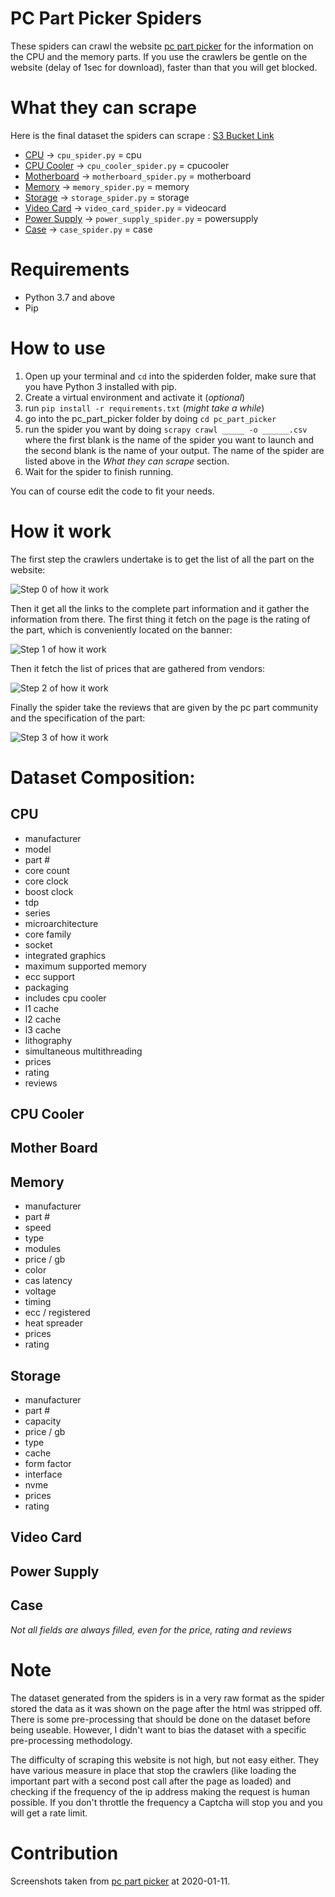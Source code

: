# PC Part Picker Spiders
These spiders can crawl the website [pc part picker](https://pcpartpicker.com/) for the information on the CPU and the memory parts.
If you use the crawlers be gentle on the website (delay of 1sec for download), faster than that you will get blocked.

# What they can scrape
Here is the final dataset the spiders can scrape : [S3 Bucket Link]()
- [CPU](https://pcpartpicker.com/products/cpu/) -> `cpu_spider.py` = cpu
- [CPU Cooler](https://pcpartpicker.com/products/cpu-cooler/) -> `cpu_cooler_spider.py` = cpucooler
- [Motherboard](https://pcpartpicker.com/products/motherboard/) -> `motherboard_spider.py` = motherboard
- [Memory](https://pcpartpicker.com/products/memory/) -> `memory_spider.py` = memory
- [Storage](https://pcpartpicker.com/products/internal-hard-drive/) -> `storage_spider.py` = storage
- [Video Card](https://pcpartpicker.com/products/video-card/) -> `video_card_spider.py` = videocard
- [Power Supply](https://pcpartpicker.com/products/power-supply/) -> `power_supply_spider.py` = powersupply
- [Case](https://pcpartpicker.com/products/case/) -> `case_spider.py` = case

# Requirements
- Python 3.7 and above
- Pip

# How to use

1. Open up your terminal and `cd` into the spiderden folder, make sure that you have Python 3 installed with pip.
2. Create a virtual environment and activate it (_optional_)
3. run `pip install -r requirements.txt` (_might take a while_)
4. go into the pc_part_picker folder by doing `cd pc_part_picker`
5. run the spider you want by doing `scrapy crawl _____ -o ______.csv` where the first blank is the name of the spider you want to launch and the second blank is the name of your output. The name of the spider are listed above in the _What they can scrape_ section.
6. Wait for the spider to finish running.

You can of course edit the code to fit your needs.

# How it work
The first step the crawlers undertake is to get the list of all the part on the website:

![Step 0 of how it work](https://github.com/yacineMahdid/spiderden/blob/master/media/pc_part_picker/target_0.png)

Then it get all the links to the complete part information and it gather the information from there.
The first thing it fetch on the page is the rating of the part, which is conveniently located on the banner:

![Step 1 of how it work](https://github.com/yacineMahdid/spiderden/blob/master/media/pc_part_picker/target_1.png)

Then it fetch the list of prices that are gathered from vendors:

![Step 2 of how it work](https://github.com/yacineMahdid/spiderden/blob/master/media/pc_part_picker/target_2.png)

Finally the spider take the reviews that are given by the pc part community and the specification of the part:

![Step 3 of how it work](https://github.com/yacineMahdid/spiderden/blob/master/media/pc_part_picker/target_3.png)

# Dataset Composition:
## CPU 
- manufacturer
- model	
- part #	
- core count	
- core clock	
- boost clock	
- tdp	
- series	
- microarchitecture	
- core family	
- socket	
- integrated graphics	
- maximum supported memory	
- ecc support	
- packaging	
- includes cpu cooler	
- l1 cache	
- l2 cache	
- l3 cache	
- lithography	
- simultaneous multithreading	
- prices	
- rating	
- reviews

## CPU Cooler

## Mother Board

## Memory
- manufacturer
- part #
- speed
- type
- modules
- price / gb
- color
- cas latency
- voltage
- timing
- ecc / registered
- heat spreader
- prices
- rating

## Storage
- manufacturer
- part #
- capacity
- price / gb
- type
- cache
- form factor
- interface
- nvme
- prices
- rating

## Video Card

## Power Supply

## Case

_Not all fields are always filled, even for the price, rating and reviews_

# Note
The dataset generated from the spiders is in a very raw format as the spider stored the data as it was shown on the page after the html was stripped off. There is some pre-processing that should be done on the dataset before being useable. However, I didn't want to bias the dataset with a specific pre-processing methodology.

The difficulty of scraping this website is not high, but not easy either. They have various measure in place that stop the crawlers (like loading the important part with a second post call after the page as loaded) and checking if the frequency of the ip address making the request is human possible. If you don't throttle the frequency a Captcha will stop you and you will get a rate limit.

# Contribution
Screenshots taken from [pc part picker](https://pcpartpicker.com/) at 2020-01-11.
